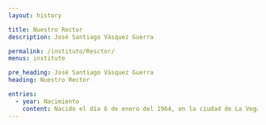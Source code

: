 ```yaml
---
layout: history

title: Nuestro Rector
description: José Santiago Vásquez Guerra

permalink: /instituto/Resctor/
menus: institute

pre_heading: José Santiago Vásquez Guerra
heading: Nuestro Rector

entries:
  - year: Nacimiento
    content: Nacido el día 6 de enero del 1964, en la ciudad de La Vega, República Dominicana. Hijo de padres dominicanos, casado con la Lcda. Elisa Altagracia Abreu, educadora, con quien ha procreado tres hijos, Hosseini, Nelissa y Óscar José.
---    
```

